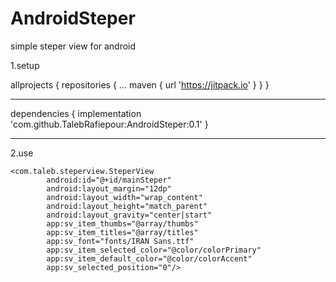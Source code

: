 # AndroidSteper
simple steper view for android

1.setup 

allprojects {
		repositories {
			...
			maven { url 'https://jitpack.io' }
		}
	}
  
  -------------------------------------
  
  dependencies {
	        implementation 'com.github.TalebRafiepour:AndroidSteper:0.1'
	}
  
 ----------------------------------------
 
 
 2.use
 
```
<com.taleb.steperview.SteperView
        android:id="@+id/mainSteper"
        android:layout_margin="12dp"
        android:layout_width="wrap_content"
        android:layout_height="match_parent"
        android:layout_gravity="center|start"
        app:sv_item_thumbs="@array/thumbs"
        app:sv_item_titles="@array/titles"
        app:sv_font="fonts/IRAN Sans.ttf"
        app:sv_item_selected_color="@color/colorPrimary"
        app:sv_item_default_color="@color/colorAccent"
        app:sv_selected_position="0"/>
